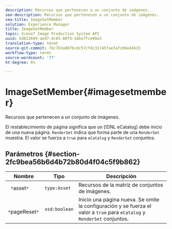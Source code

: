 ```yaml
---
description: Recursos que pertenecen a un conjunto de imágenes.
seo-description: Recursos que pertenecen a un conjunto de imágenes.
seo-title: ImageSetMember
solution: Experience Manager
title: ImageSetMember
topic: Scene7 Image Production System API
uuid: bd013609-aed7-4c85-80f9-16be7fce99a3
translation-type: tm+mt
source-git-commit: 7bc7b3a86fbcdc57cfdc31745fae3afc06e44b15
workflow-type: tm+mt
source-wordcount: '77'
ht-degree: 6%

---
```



# ImageSetMember{#imagesetmember}

Recursos que pertenecen a un conjunto de imágenes.

El restablecimiento de página significa que un [!DNL eCatalog] debe inicio de una nueva página. `RenderSet` indica que forma parte de una  `RenderSet` muestra. El valor se fuerza a `true` para `eCatalog` y `RenderSet` conjuntos.

## Parámetros {#section-2fc9bea56b6d4b72b80d4f04c5f9b862}

| Nombre | Tipo | Descripción |
|---|---|---|
| ` *`asset`*` | `type:Asset` | Recursos de la matriz de conjuntos de imágenes. |
| ` *`pageReset`*` | `xsd:boolean` | Inicio una página nueva. Se omite la configuración y se fuerza el valor a `true` para `eCatalog` y `RenderSet` conjuntos. |

